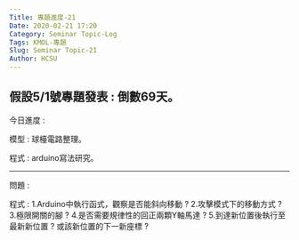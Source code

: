 ```yaml
---
Title: 專題進度-21
Date: 2020-02-21 17:20
Category: Seminar Topic-Log
Tags: KMOL-專題
Slug: Seminar Topic-21
Author: HCSU
---
```

假設5/1號專題發表 : 倒數69天。
---

今日進度 :

模型 : 球檯電路整理。

程式 : arduino寫法研究。

---

問題 :

程式 : 1.Arduino中執行函式，觀察是否能斜向移動 ? 
2.攻擊模式下的移動方式 ? 
3.極限開關的腳 ? 
4.是否需要規律性的回正兩顆Y軸馬達 ? 
5.到達新位置後執行至最新新位置 ? 或該新位置的下一新座標 ? 